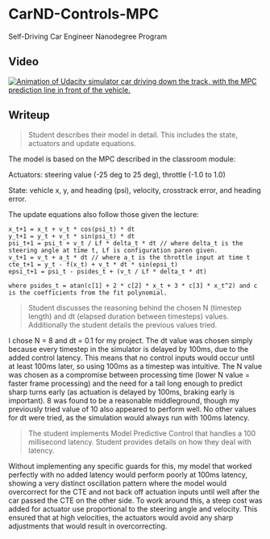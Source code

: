 # CarND-Controls-MPC
Self-Driving Car Engineer Nanodegree Program

## Video

<a href="output/mpc.mp4"><img src="output/mpc.gif" alt="Animation of Udacity simulator car driving down the track, with the MPC prediction line in front of the vehicle."></a>

## Writeup

>Student describes their model in detail. This includes the state, actuators and update equations.

The model is based on the MPC described in the classroom module:

Actuators: steering value (-25 deg to 25 deg), throttle (-1.0 to 1.0)

State: vehicle x, y, and heading (psi), velocity, crosstrack error, and heading error.

The update equations also follow those given the lecture:

```
x_t+1 = x_t + v_t * cos(psi_t) * dt
y_t+1 = y_t + v_t * sin(psi_t) * dt
psi_t+1 = psi_t + v_t / Lf * delta_t * dt // where delta_t is the steering angle at time t, Lf is configuration paren given.
v_t+1 = v_t + a_t * dt // where a_t is the throttle input at time t
cte_t+1 = y_t - f(x_t) + v_t * dt * sin(epsi_t)
epsi_t+1 = psi_t - psides_t + (v_t / Lf * delta_t * dt)

where psides_t = atan(c[1] + 2 * c[2] * x_t + 3 * c[3] * x_t^2) and c is the coefficients from the fit polynomial.
```

>Student discusses the reasoning behind the chosen N (timestep length) and dt (elapsed duration between timesteps) values. Additionally the student details the previous values tried.

I chose N = 8 and dt = 0.1 for my project. The dt value was chosen simply because every timestep in the simulator is delayed by 100ms, due to the added control latency. This means that no control inputs would occur until at least 100ms later, so using 100ms as a timestep was intuitive. The N value was chosen as a compromise between processing time (lower N value = faster frame processing) and the need for a tail long enough to predict sharp turns early (as actuation is delayed by 100ms, braking early is important). 8 was found to be a reasonable middleground, though my previously tried value of 10 also appeared to perform well. No other values for dt were tried, as the simulation would always run with 100ms latency.

>The student implements Model Predictive Control that handles a 100 millisecond latency. Student provides details on how they deal with latency.

Without implementing any specific guards for this, my model that worked perfectly with no added latency would perform poorly at 100ms latency, showing a very distinct oscillation pattern where the model would overcorrect for the CTE and not back off actuation inputs until well after the car passed the CTE on the other side. To work around this, a steep cost was added for actuator use proportional to the steering angle and velocity. This ensured that at high velocities, the actuators would avoid any sharp adjustments that would result in overcorrecting.
